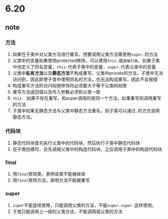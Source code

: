 # 6.20

## note

### 方法

1. 如果在子类中对父类方法进行重写，想要调用父类方法需使用`super.`的方法
2. 父类中的变量如果使用protected修饰，可以使用`this.`或`直接引用`，如果子类中也定义了同名变量，`this.`代表子类中的变量，`super.`代表父类中的变量
3. 父类中**私有方法**以及**静态方法**不构成重写，父类中private的方法，子类中无法访问到，因此即使子类中使用同名的方法，也无法构成重写，因此不会报错
4. 构成重写方法的访问权限修饰符必须要大于等于父类的权限
5. 重写方法返回值以及传入参数必须和父类一致
6.  `this.` `如果不存在重写，和super调用的是同一个方法，如果重写则调用重写的方法
7. 子类中如果无静态方法与父类中静态方法重名，则子类可以通过`.`的方式调用静态方法。

### 代码块

1. 静态代码块首先执行父类中的代码块，然后执行子类中静态代码快
2. 在子类创建时，会先调用父类中的构造代码块，之后调用子类中的构造代码块

### final

1. 用`final`修饰类，表明该类不能被继承
2. 用`final`修饰方法，表明方法不能被重写

### super

1. `super`不能连续使用，只能调用父类的方法，不能`super.super.`这样使用。
2. 子类只能调用上一级的父类方法，不能调用祖父类的方法